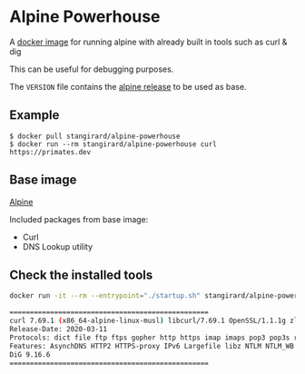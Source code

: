 # Alpine Powerhouse #

<!-- [![Build Status](https://gitlab.com/StanGirard/alpine-powerhouse/badges/main/pipeline.svg)](https://gitlab.com/StanGirard/alpine-powerhouse/) -->

A [docker image](https://hub.docker.com/r/stangirard/alpine-powerhouse) for running alpine with already built in tools such as curl & dig

This can be useful for debugging purposes.

The `VERSION` file contains the [alpine release](https://hub.docker.com/_/alpine) to be used as base.

## Example ##

```
$ docker pull stangirard/alpine-powerhouse
$ docker run --rm stangirard/alpine-powerhouse curl https://primates.dev
```

## Base image ##

[Alpine](https://hub.docker.com/_/alpine)

Included packages from base image:

- Curl
- DNS Lookup utility

## Check the installed tools

```bash
docker run -it --rm --entrypoint="./startup.sh" stangirard/alpine-powerhouse

=================================================
curl 7.69.1 (x86_64-alpine-linux-musl) libcurl/7.69.1 OpenSSL/1.1.1g zlib/1.2.11 nghttp2/1.41.0
Release-Date: 2020-03-11
Protocols: dict file ftp ftps gopher http https imap imaps pop3 pop3s rtsp smb smbs smtp smtps telnet tftp 
Features: AsynchDNS HTTP2 HTTPS-proxy IPv6 Largefile libz NTLM NTLM_WB SSL TLS-SRP UnixSockets
DiG 9.16.6
=================================================
```
